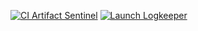 [![CI Artifact Sentinel](https://example.com/ci-artifact-sentinel-badge.svg)](https://example.com/ci-artifact-sentinel) [![Launch Logkeeper](https://github.com/brandonlacoste9-tech/adgenxai-2.0/actions/workflows/launch-logkeeper.yml/badge.svg)](https://github.com/brandonlacoste9-tech/adgenxai-2.0/actions/workflows/launch-logkeeper.yml)